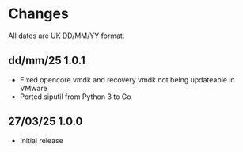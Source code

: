 # Changes

All dates are UK DD/MM/YY format.

## dd/mm/25 1.0.1
* Fixed opencore.vmdk and recovery vmdk not being updateable in VMware
* Ported siputil from Python 3 to Go

## 27/03/25 1.0.0
* Initial release